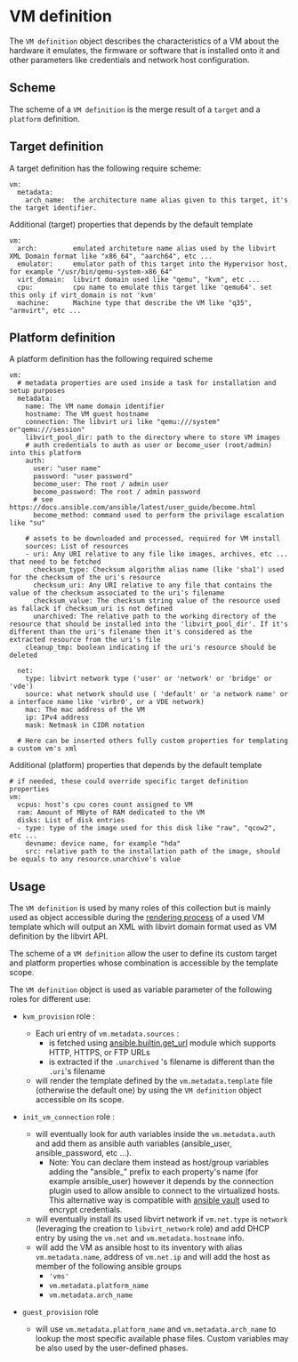 # VM definition

The `VM definition` object describes the characteristics of a VM about the hardware it emulates, the firmware or software that is installed onto it and other parameters like credentials and network host configuration.

## Scheme 
The scheme of a `VM definition` is the merge result of a `target` and a `platform` definition.

## Target definition
A target definition has the following require scheme:
```
vm:
  metadata:
    arch_name:  the architecture name alias given to this target, it's the target identifier.
```
Additional (target) properties that depends by the default template
```
vm:
  arch:         emulated architeture name alias used by the libvirt XML Domain format like "x86_64", "aarch64", etc ...
  emulator:     emulator path of this target into the Hypervisor host, for example "/usr/bin/qemu-system-x86_64" 
  virt_domain:  libvirt domain used like "qemu", "kvm", etc ...
  cpu:          cpu name to emulate this target like 'qemu64'. set this only if virt_domain is not 'kvm'
  machine:      Machine type that describe the VM like "q35", "armvirt", etc ...
```
## Platform definition 
A platform definition has the following required scheme

```
vm:
  # metadata properties are used inside a task for installation and setup purposes
  metadata:
    name: The VM name domain identifier 
    hostname: The VM guest hostname
    connection: The libvirt uri like "qemu:///system" or"qemu:///session"  
    libvirt_pool_dir: path to the directory where to store VM images
    # auth credentials to auth as user or become_user (root/admin) into this platform
    auth:
      user: "user name"
      password: "user password"
      become_user: The root / admin user
      become_password: The root / admin password
      # see https://docs.ansible.com/ansible/latest/user_guide/become.html 
      become_method: command used to perform the privilage escalation like "su" 
      
    # assets to be downloaded and processed, required for VM install 
    sources: List of resources
    - uri: Any URI relative to any file like images, archives, etc ... that need to be fetched
      checksum_type: Checksum algorithm alias name (like 'sha1') used for the checksum of the uri's resource
      checksum_uri: Any URI relative to any file that contains the value of the checksum associated to the uri's filename
      checksum_value: The checksum string value of the resource used as fallack if checksum_uri is not defined
      unarchived: The relative path to the working directory of the resource that should be installed into the 'libvirt_pool_dir'. If it's different than the uri's filename then it's considered as the extracted resource from the uri's file
    cleanup_tmp: boolean indicating if the uri's resource should be deleted

  net:
    type: libvirt network type ('user' or 'network' or 'bridge' or 'vde')
    source: what network should use ( 'default' or 'a network name' or a interface name like 'virbr0', or a VDE network)
    mac: The mac address of the VM
    ip: IPv4 address
    mask: Netmask in CIDR notation

  # Here can be inserted others fully custom properties for templating a custom vm's xml

```
Additional (platform) properties that depends by the default template
```
# if needed, these could override specific target definition properties
vm:
  vcpus: host's cpu cores count assigned to VM
  ram: Amount of MByte of RAM dedicated to the VM
  disks: List of disk entries
  - type: type of the image used for this disk like "raw", "qcow2", etc ...
    devname: device name, for example "hda"
    src: relative path to the installation path of the image, should be equals to any resource.unarchive's value
```

## Usage 
The `VM definition` is used by many roles of this collection but is mainly used as object accessible during the [rendering process](https://jinja.palletsprojects.com/en/3.0.x/templates/) of a used VM template which will output an XML with libvirt domain format used as VM definition by the libvirt API.

The scheme of a `VM definition` allow the user to define its custom target and platform properties whose combination is accessible by the template scope.

The `VM definition` object is used as variable parameter of the following roles for different use:

- `kvm_provision` role :
  - Each uri entry of `vm.metadata.sources` :
    - is fetched using [ansible.builtin.get_url](https://docs.ansible.com/ansible/latest/collections/ansible/builtin/get_url_module.html) module which supports HTTP, HTTPS, or FTP URLs
    - is extracted if the `.unarchived` 's filename is different than the `.uri`'s filename
  -  will render the template defined by the `vm.metadata.template` file (otherwise the default one) by using the `VM definition` object accessible on its scope.

- `init_vm_connection` role :
  - will eventually look for auth variables inside the `vm.metadata.auth` and add them as ansible auth variables (ansible_user, ansible_password, etc ...).
    - Note: You can declare them instead as host/group variables adding the "ansible_" prefix to each property's name (for example ansible_user) however it depends by the connection plugin used to allow ansible to connect to the virtualized hosts. This alternative way is compatible with [ansible vault](https://docs.ansible.com/ansible/latest/user_guide/vault.html) used to encrypt credentials.
  - will eventually install its used libvirt network if `vm.net.type` is `network` (leveraging the creation to `libvirt_network` role) and add DHCP entry by using the `vm.net` and `vm.metadata.hostname` info.
  - will add the VM as ansible host to its inventory with alias `vm.metadata.name`, address of `vm.net.ip` and will add the host as member of the following ansible groups
    - `'vms'`
    - `vm.metadata.platform_name`
    - `vm.metadata.arch_name`

- `guest_provision` role
  - will use `vm.metadata.platform_name` and `vm.metadata.arch_name` to lookup the most specific available phase files. Custom variables may be also used by the user-defined phases.
